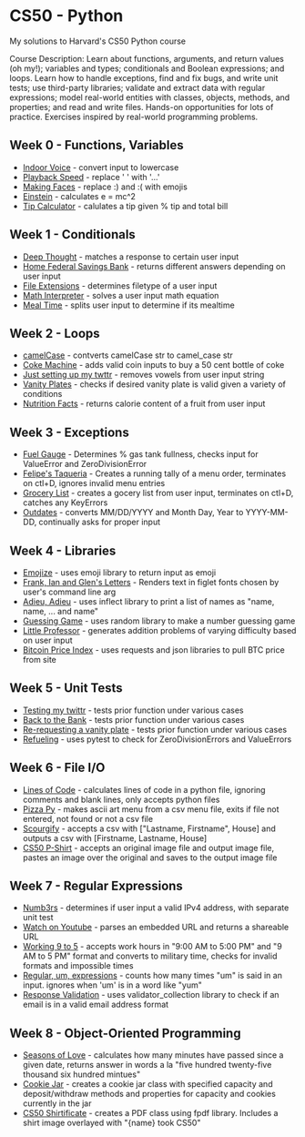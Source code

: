 # CS50 - Python
My solutions to Harvard's CS50 Python course

Course Description: Learn about functions, arguments, and return values (oh my!); variables and types; conditionals and Boolean expressions; and loops. Learn how to handle exceptions, find and fix bugs, and write unit tests; use third-party libraries; validate and extract data with regular expressions; model real-world entities with classes, objects, methods, and properties; and read and write files. Hands-on opportunities for lots of practice. Exercises inspired by real-world programming problems.

## Week 0 - Functions, Variables
- [Indoor Voice](https://github.com/JohnZolton/CS50-Python/blob/main/Week%200%20-%20Functions%20and%20Variables/indoor.py) - convert input to lowercase
- [Playback Speed](https://github.com/JohnZolton/CS50-Python/blob/main/Week%200%20-%20Functions%20and%20Variables/playback.py) - replace ' ' with '...'
- [Making Faces](https://github.com/JohnZolton/CS50-Python/blob/main/Week%200%20-%20Functions%20and%20Variables/faces.py) - replace :) and :( with emojis
- [Einstein](https://github.com/JohnZolton/CS50-Python/blob/main/Week%200%20-%20Functions%20and%20Variables/einstein.py) - calculates e = mc^2
- [Tip Calculator](https://github.com/JohnZolton/CS50-Python/blob/main/Week%200%20-%20Functions%20and%20Variables/tip.py) - calulates a tip given % tip and total bill
 
## Week 1 - Conditionals

- [Deep Thought](https://github.com/JohnZolton/CS50-Python/blob/main/Week%201%20-%20Conditionals/deep.py) - matches a response to certain user input
- [Home Federal Savings Bank](https://github.com/JohnZolton/CS50-Python/blob/main/Week%201%20-%20Conditionals/bank.py) - returns different answers depending on user input
- [File Extensions](https://github.com/JohnZolton/CS50-Python/blob/main/Week%201%20-%20Conditionals/extensions.py) - determines filetype of a user input
- [Math Interpreter](https://github.com/JohnZolton/CS50-Python/blob/main/Week%201%20-%20Conditionals/interpreter.py) - solves a user input math equation
- [Meal Time](https://github.com/JohnZolton/CS50-Python/blob/main/Week%201%20-%20Conditionals/meal.py) - splits user input to determine if its mealtime


## Week  2 - Loops
- [camelCase](https://github.com/JohnZolton/CS50-Python/blob/main/Week%202%20-%20Loops/camel.py) - contverts camelCase str to camel_case str
- [Coke Machine](https://github.com/JohnZolton/CS50-Python/blob/main/Week%202%20-%20Loops/coke.py) - adds valid coin inputs to buy a 50 cent bottle of coke
- [Just setting up my twttr](https://github.com/JohnZolton/CS50-Python/blob/main/Week%202%20-%20Loops/twttr.py) - removes vowels from user input string
- [Vanity Plates](https://github.com/JohnZolton/CS50-Python/blob/main/Week%202%20-%20Loops/plates.py) - checks if desired vanity plate is valid given a variety of conditions
- [Nutrition Facts](https://github.com/JohnZolton/CS50-Python/blob/main/Week%202%20-%20Loops/nutrition.py) - returns calorie content of a fruit from user input

## Week  3 - Exceptions
- [Fuel Gauge](https://github.com/JohnZolton/CS50-Python/blob/main/Week%203%20-%20%20Exceptions/fuel.py) - Determines % gas tank fullness, checks input for ValueError and ZeroDivisionError
- [Felipe's Taqueria](https://github.com/JohnZolton/CS50-Python/blob/main/Week%203%20-%20%20Exceptions/taqueria.py) - Creates a running tally of a menu order, terminates on ctl+D, ignores invalid menu entries
- [Grocery List](https://github.com/JohnZolton/CS50-Python/blob/main/Week%203%20-%20%20Exceptions/grocery.py) - creates a gocery list from user input, terminates on ctl+D, catches any KeyErrors
- [Outdates](https://github.com/JohnZolton/CS50-Python/blob/main/Week%203%20-%20%20Exceptions/outdated.py) - converts MM/DD/YYYY and Month Day, Year to YYYY-MM-DD, continually asks for proper input

## Week 4 - Libraries
- [Emojize](https://github.com/JohnZolton/CS50-Python/blob/main/Week%204%20-%20Libraries/emojize.py) - uses emoji library to return input as emoji
- [Frank, Ian and Glen's Letters](https://github.com/JohnZolton/CS50-Python/blob/main/Week%204%20-%20Libraries/figlet.py) - Renders text in figlet fonts chosen by user's command line arg
- [Adieu, Adieu](https://github.com/JohnZolton/CS50-Python/blob/main/Week%204%20-%20Libraries/adieu.py) - uses inflect library to print a list of names as "name, name, ... and name"
- [Guessing Game](https://github.com/JohnZolton/CS50-Python/blob/main/Week%204%20-%20Libraries/game.py) - uses random library to make a number guessing game
- [Little Professor](https://github.com/JohnZolton/CS50-Python/blob/main/Week%204%20-%20Libraries/professor.py) - generates addition problems of varying difficulty based on user input
- [Bitcoin Price Index](https://github.com/JohnZolton/CS50-Python/blob/main/Week%204%20-%20Libraries/bitcoin.py) - uses requests and json libraries to pull BTC price from site

## Week 5 - Unit Tests
- [Testing my  twittr](https://github.com/JohnZolton/CS50-Python/tree/main/Week%205%20-%20Unit%20Tests/test_twttr) - tests prior function under various cases
- [Back to the Bank](https://github.com/JohnZolton/CS50-Python/tree/main/Week%205%20-%20Unit%20Tests/test_bank) - tests prior function under various cases
- [Re-requesting a vanity plate](https://github.com/JohnZolton/CS50-Python/tree/main/Week%205%20-%20Unit%20Tests/test_plates) - tests prior function under various cases
- [Refueling](https://github.com/JohnZolton/CS50-Python/tree/main/Week%205%20-%20Unit%20Tests/test_fuel) - uses pytest to check for ZeroDivisionErrors and ValueErrors

## Week 6 - File I/O
- [Lines of Code](https://github.com/JohnZolton/CS50-Python/tree/main/Week%206%20-%20File%20IO/lines) - calculates lines of code in a python file, ignoring comments and blank lines, only accepts python files
- [Pizza Py](https://github.com/JohnZolton/CS50-Python/tree/main/Week%206%20-%20File%20IO/pizza) - makes ascii art menu from a csv menu file, exits if file not entered, not found or not a csv file
- [Scourgify](https://github.com/JohnZolton/CS50-Python/tree/main/Week%206%20-%20File%20IO/scourgify) - accepts a csv with ["Lastname, Firstname", House] and outputs a csv with [Firstname, Lastname, House]
- [CS50 P-Shirt](https://github.com/JohnZolton/CS50-Python/tree/main/Week%206%20-%20File%20IO/shirt) - accepts an original image file and output image file, pastes an image over the original and saves to the output image file

## Week 7 - Regular Expressions
- [Numb3rs](https://github.com/JohnZolton/CS50-Python/tree/main/Week%207%20-%20Regular%20Expressions/numb3rs) - determines if user input a valid IPv4 address, with separate unit test
- [Watch on Youtube](https://github.com/JohnZolton/CS50-Python/tree/main/Week%207%20-%20Regular%20Expressions/watch) - parses an embedded URL and returns a shareable URL
- [Working 9 to 5](https://github.com/JohnZolton/CS50-Python/tree/main/Week%207%20-%20Regular%20Expressions/working) - accepts work hours in "9:00 AM to 5:00 PM" and "9 AM to 5 PM" format and converts to military time, checks for invalid formats and impossible times
- [Regular, um, expressions](https://github.com/JohnZolton/CS50-Python/tree/main/Week%207%20-%20Regular%20Expressions/um) - counts how many times "um" is said in an input. ignores when 'um' is in a word like "yum"
- [Response Validation](https://github.com/JohnZolton/CS50-Python/blob/main/Week%207%20-%20Regular%20Expressions/response.py) - uses validator_collection library to check if an email is in a valid email address format

## Week 8 - Object-Oriented Programming
- [Seasons of Love](https://github.com/JohnZolton/CS50-Python/tree/main/Week%208%20-%20OOP/seasons) - calculates how many minutes have passed since a given date, returns answer in words a la "five hundred twenty-five thousand six hundred mintues"
- [Cookie Jar](https://github.com/JohnZolton/CS50-Python/tree/main/Week%208%20-%20OOP/jar) - creates a cookie jar class with specified capacity and deposit/withdraw methods and properties for capacity and cookies currently in the jar
- [CS50 Shirtificate](https://github.com/JohnZolton/CS50-Python/tree/main/Week%208%20-%20OOP/shirtificate) - creates a PDF class using fpdf library. Includes a shirt image overlayed with "{name} took CS50"
